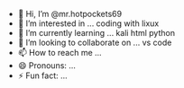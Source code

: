 - 👋 Hi, I’m @mr.hotpockets69
- 👀 I’m interested in ... coding with lixux
- 🌱 I’m currently learning ... kali html python
- 💞️ I’m looking to collaborate on ... vs code  
- 📫 How to reach me ...
- 😄 Pronouns: ...
- ⚡ Fun fact: ...

<!---
848488jj/848488jj is a ✨ special ✨ repository because its `README.md` (this file) appears on your GitHub profile.
You can click the Preview link to take a look at your changes.
--->
